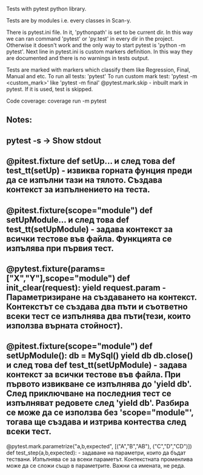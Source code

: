 Tests with pytest python library.

Tests are by modules i.e. every classes in Scan-y.

There is pytest.ini file. In it, 'pythonpath' is set to be current dir. In this way we can ran command 'pytest' or 'py.test' in every dir in the project. Otherwise it doesn't work and the only way to start pytest is 'python -m pytest'.
Next line in pytest.ini is custom markers definition. In this way they are documented and there is no warnings in tests output.

Tests are marked with markers which classify them like Regression, Final, Manual and etc.
To run all tests: 'pytest'
To run custom mark test: 'pytest -m <custom_mark>' like 'pytest -m final'
@pytest.mark.skip - inbuilt mark in pytest. If it is used, test is skipped.

Code coverage: coverage run -m pytest

Notes:
------------------------------
pytest -s -> Show stdout
------------------------------
@pitest.fixture
def setUp...
  и след това
def test_tt(setUp) - извиква горната фунция преди да се изпълни тази на тялото. Създава контекст за изпълнението на теста.
------------------------------
@pitest.fixture(scope="module")
def setUpModule...
  и след това
def test_tt(setUpModule) - задава контекст за всички тестове във файла. Функцията се изпълява при първия тест.
------------------------------
@pytest.fixture(params=["X","Y"],scope="module")
def init_clear(request):
    yield request.param - Параметризиране на създаването на контекст. Контекстът се създава два пъти и съответно всеки тест се изпълнява два пъти(тези, които използва върната стойност). 
------------------------------
@pitest.fixture(scope="module")
def setUpModule():
  db = MySql()
  yield db
  db.close()
    и след това
def test_tt(setUpModule) - задава контекст за всички тестове във файла. При първото извикване се изпълнява до 'yield db'. След приключване на последния тест се изпълняват редовете след 'yield db'. Разбира се може да се използва без 'scope="module"', тогава ще създава и изтрива контества след всеки тест.
------------------------------
@pytest.mark.parametrize("a,b,expected",
                        [("A","B","AB"),
                        ("C","D","CD")])
def test_step(a,b,expected): - задаване на параметри, които да бъдат тествани. Изпълнява се за всеки параметът. Контекстната променлива може да се сложи също в параметрите. Важни са имената, не реда.
